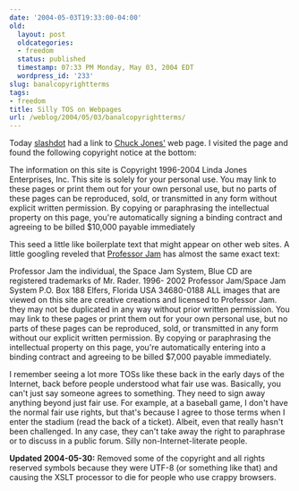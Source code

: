 ```yaml
---
date: '2004-05-03T19:33:00-04:00'
old:
  layout: post
  oldcategories:
  - freedom
  status: published
  timestamp: 07:33 PM Monday, May 03, 2004 EDT
  wordpress_id: '233'
slug: banalcopyrightterms
tags:
- freedom
title: Silly TOS on Webpages
url: /weblog/2004/05/03/banalcopyrightterms/
---
```


Today [slashdot](http://www.slashdot.org/) had a link to
[Chuck Jones'](http://www.chuckjones.com/) web page.  I visited the page and
found the following copyright notice at the bottom:





>
The information on this site is Copyright 1996-2004 Linda Jones Enterprises, Inc. This site is solely for your personal use. You may link to these pages or print them out for your own personal use, but no parts of these pages can be reproduced, sold, or transmitted in any form without explicit written permission. By copying or paraphrasing the intellectual property on this page, you're automatically signing a binding contract and agreeing to be billed $10,000 payable immediately






This seed a little like boilerplate text that might appear on other web sites.  A
little googling reveled that
[Professor Jam](http://www.eireporter.com/professorjam/) has almost the same
exact text:





>
Professor Jam the individual, the
Space Jam System, Blue CD are registered trademarks of
Mr. Rader.  1996- 2002 Professor Jam/Space Jam System
P.O. Box 188
Elfers, Florida USA 34680-0188
  ALL images that are viewed on this site
are creative creations and licensed to Professor Jam. they may
not be duplicated in any way without prior written permission.
You may link to these pages or print them out for your own personal
use, but no parts of these pages can be reproduced, sold, or
transmitted in any form without our explicit written  permission.
By copying or paraphrasing the intellectual property on this page,
you're automatically entering into a binding contract and agreeing
to be billed $7,000 payable immediately.






I remember seeing a lot more TOSs like these back in the early days of the Internet,
back before people understood what fair use was.  Basically, you can't just say someone
agrees to something.  They need to sign away anything beyond just fair use.  For
example, at a baseball game, I don't have the normal fair use rights, but that's
because I agree to those terms when I enter the stadium (read the back of a ticket).
Albeit, even that really hasn't been challenged.  In any case, they can't take away
the right to paraphrase or to discuss in a public forum.  Silly non-Internet-literate
people.





**Updated 2004-05-30:** Removed some of the copyright and all rights
reserved symbols because they were UTF-8 (or something like that) and causing
the XSLT processor to die for people who use crappy browsers.
